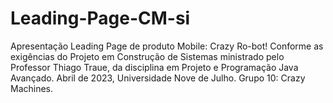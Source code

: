 # Leading-Page-CM-si
Apresentação Leading Page de produto Mobile: Crazy Ro-bot!
Conforme as exigências do Projeto em Construção de Sistemas ministrado pelo Professor Thiago Traue, da disciplina em Projeto e Programação Java Avançado.
Abril de 2023, Universidade Nove de Julho.
Grupo 10: Crazy Machines.
